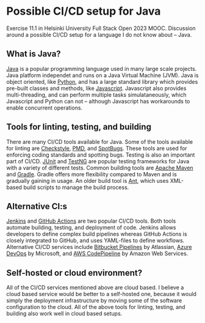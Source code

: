 # Possible CI/CD setup for Java

Exercise 11.1 in Helsinki University Full Stack Open 2023 MOOC. Discussion around a possible CI/CD setup for a language I do not know about – Java.

## What is Java?

[Java](https://www.oracle.com/java/) is a popular programming language used in many large scale projects. Java platform independet and runs on a Java Virtual Machine (JVM). Java is object oriented, like [Python](https://www.python.org/), and has a large standard library which provides pre-built classes and methods, like [Javascript](https://tc39.es/ecma262/). Javascript also provides multi-threading, and can perform multiple tasks simulataneously, which Javascript and Python can not – although Javascript has workarounds to enable concurrent operations.

## Tools for linting, testing, and building

There are many CI/CD tools available for Java. Some of the tools available for linting are [Checkstyle](https://checkstyle.sourceforge.io/), [PMD](https://pmd.github.io/), and [SpotBugs](https://spotbugs.github.io/). These tools are used for enforcing coding standards and spotting bugs. Testing is also an important part of CI/CD. [JUnit](https://junit.org/junit5/) and [TestNG](https://testng.org/doc/) are popular testing frameworks for Java with a variety of different tests. Common building tools are [Apache Maven](https://maven.apache.org/) and [Gradle](https://gradle.org/). Gradle offers more flexibility compared to Maven and is gradually gaining in usage. An older build tool is [Ant](https://ant.apache.org/), which uses XML-based build scripts to manage the build process.

## Alternative CI:s

[Jenkins](https://www.jenkins.io/) and [GitHub Actions](https://docs.github.com/en/actions) are two popular CI/CD tools. Both tools automate building, testing, and deployment of code. Jenkins allows developers to define complex build pipelines whereas GitHub Actions is closely integrated to GitHub, and uses YAML-files to define workflows. Alternative CI/CD services include [Bitbucket Pipelines](https://bitbucket.org/product/features/pipelines) by Atlassian, [Azure DevOps](https://squaredup.com/azure-devops-dashboards-for-total-oversight/) by Microsoft, and [AWS CodePipeline](https://aws.amazon.com/codepipeline/) by Amazon Web Services.

## Self-hosted or cloud environment?

All of the CI/CD services mentioned above are cloud based. I believe a cloud based service would be better to a self-hosted one, because it would simply the deployment infrastructure by moving some of the software configuration to the cloud. All of the above tools for linting, testing, and building also work well in cloud based setups.
